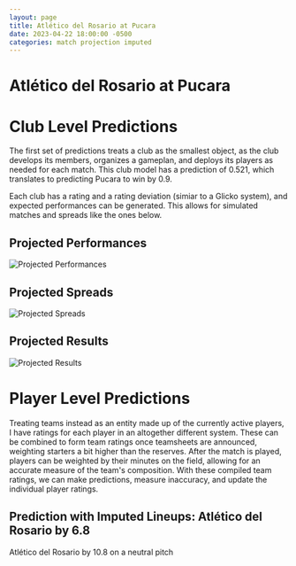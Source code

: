 ```yaml
---  
layout: page  
title: Atlético del Rosario at Pucara  
date: 2023-04-22 18:00:00 -0500  
categories: match projection imputed  
---
```

# Atlético del Rosario at Pucara

# Club Level Predictions


The first set of predictions treats a club as the smallest object, as the club develops its members, organizes a gameplan, and deploys its players as needed for each match. This club model has a prediction of 0.521, which translates to predicting Pucara to win by 0.9.

Each club has a rating and a rating deviation (simiar to a Glicko system), and expected performances can be generated. This allows for simulated matches and spreads like the ones below.
## Projected Performances


![Projected Performances](plots/performances_2023-04-22-Pucara-AtléticodelRosario.png)
## Projected Spreads


![Projected Spreads](plots/spreads_2023-04-22-Pucara-AtléticodelRosario.png)
## Projected Results


![Projected Results](plots/resultbar_2023-04-22-Pucara-AtléticodelRosario.png)
# Player Level Predictions


Treating teams instead as an entity made up of the currently active players, I have ratings for each player in an altogether different system. These can be combined to form team ratings once teamsheets are announced, weighting starters a bit higher than the reserves. After the match is played, players can be weighted by their minutes on the field, allowing for an accurate measure of the team's composition. With these compiled team ratings, we can make predictions, measure inaccuracy, and update the individual player ratings.
## Prediction with Imputed Lineups: Atlético del Rosario by 6.8


Atlético del Rosario by 10.8 on a neutral pitch

